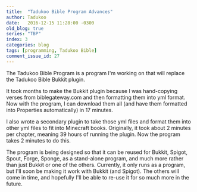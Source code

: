 ```yaml
---
title:  "Tadukoo Bible Program Advances"
author: Tadukoo
date:   2016-12-15 11:28:00 -0300
old_blog: true
series: "TBP"
index: 3
categories: blog
tags: [programming, Tadukoo Bible]
comment_issue_id: 27
---
```

The Tadukoo Bible Program is a program I'm working on that will replace the Tadukoo Bible Bukkit plugin.

It took months to make the Bukkit plugin because I was hand-copying verses from biblegateway.com and then formatting them into yml format. Now with the 
program, I can download them all (and have them formatted into Properties automatically) in 17 minutes.

I also wrote a secondary plugin to take those yml files and format them into other yml files to fit into Minecraft books. Originally, it took about 2 minutes 
per chapter, meaning 39 hours of running the plugin. Now the program takes 2 minutes to do this.

The program is being designed so that it can be reused for Bukkit, Spigot, Spout, Forge, Sponge, as a stand-alone program, and much more rather than just 
Bukkit or one of the others. Currently, it only runs as a program, but I'll soon be making it work with Bukkit (and Spigot). The others will come in time, 
and hopefully I'll be able to re-use it for so much more in the future.
